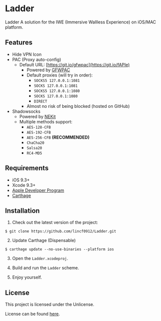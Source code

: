 # Ladder
Ladder  A solution for the IWE (Immersive Wallless Experience) on iOS/MAC platform. 

## Features

* Hide VPN Icon
* PAC (Proxy auto-config)
    * Default URL: [https://git.io/gfwpac](https://git.io/fAPIe)
        * Powered by [GFWPAC](https://github.com/lincf0912/gfwpac/blob/master/gfwpac)
        * Default proxies (will try in order):
            * `SOCKS5 127.0.0.1:1081`
            * `SOCKS 127.0.0.1:1081`
            * `SOCKS5 127.0.0.1:1080`
            * `SOCKS 127.0.0.1:1080`
            * `DIRECT`
        * Almost no risk of being blocked (hosted on GitHub)
* Shadowsocks
    * Powered by [NEKit](https://github.com/zhuhaow/NEKit)
    * Multiple methods support:
        * `AES-128-CFB`
        * `AES-192-CFB`
        * `AES-256-CFB` **(RECOMMENDED)**
        * `ChaCha20`
        * `Salsa20`
        * `RC4-MD5`

## Requirements

* iOS 9.3+
* Xcode 9.3+
* [Apple Developer Program](https://developer.apple.com/programs)
* [Carthage](https://github.com/carthage/carthage)

## Installation

1. Check out the latest version of the project:
````
$ git clone https://github.com/lincf0912/Ladder.git
````

2. Update Carthage (Dispensable)
````
$ carthage update --no-use-binaries --platform ios
````

3. Open the `Ladder.xcodeproj`.

4. Build and run the `Ladder` scheme.

5. Enjoy yourself.

## License

This project is licensed under the Unlicense.

License can be found [here](LICENSE).
